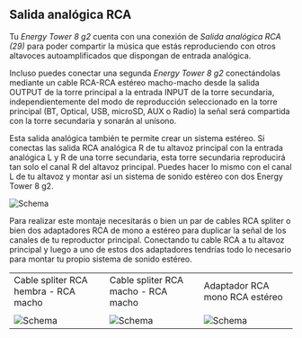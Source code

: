 ## Salida analógica RCA

Tu *Energy Tower 8 g2* cuenta con una conexión de *Salida analógica RCA (29)* para poder compartir la música que estás reproduciendo con otros altavoces autoamplificados que dispongan de entrada analógica.

Incluso puedes conectar una segunda *Energy Tower 8 g2* conectándolas mediante un cable RCA-RCA estéreo macho-macho desde la salida OUTPUT de la torre principal a la entrada INPUT de la torre secundaria, independientemente del modo de reproducción seleccionado en la torre principal (BT, Optical, USB, microSD, AUX o Radio) la señal será compartida con la torre secundaria y sonarán al unísono.

Esta salida analógica también te permite crear un sistema estéreo. Si conectas las salida RCA analógica R de tu altavoz principal con la entrada analógica L y R de una torre secundaria, esta torre secundaria reproducirá tan solo el canal R del altavoz principal. Puedes hacer lo mismo con el canal L de tu altavoz y montar así un sistema de sonido estéreo con dos Energy Tower 8 g2.

![Schema](http://static.energysistem.com/images/manuals/42931/59d1fd0ebd740.jpg)

Para realizar este montaje necesitarás o bien un par de cables RCA spliter o bien dos adaptadores RCA de mono a estéreo para duplicar la señal de los canales de tu reproductor principal. Conectando tu cable RCA a tu altavoz principal y luego a uno de estos dos adaptadores tendrías todo lo necesario para montar tu propio sistema de sonido estéreo.

|  |  |  |
|:-------|:-------|:-------|
|Cable spliter RCA hembra - RCA macho|Cable spliter RCA macho - RCA macho|Adaptador RCA mono RCA estéreo|
|  |  |  |
|![Schema](http://static.energysistem.com/images/manuals/42931/59d1fe06a9ac9.jpg)|![Schema](http://static.energysistem.com/images/manuals/42931/59d205e756cb3.jpg)|![Schema](http://static.energysistem.com/images/manuals/42931/59d20173ddef7.jpg)|
